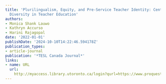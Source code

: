 ```yaml
---
title: 'Plurilingualism, Equity, and Pre-Service Teacher Identity: Centring [Linguistic]
  Diversity in Teacher Education'
authors:
- Monica Shank Lauwo
- Kathryn Accurso
- Harini Rajagopal
date: '2022-01-01'
publishDate: '2024-10-10T14:22:46.594178Z'
publication_types:
- article-journal
publication: '*TESL Canada Journal*'
links:
- name: URL
  url: 
    http://myaccess.library.utoronto.ca/login?qurl=https://www.proquest.com/docview/2699688577?accountid=14771&bdid=38382&_bd=bsaBN%2Fsn7PWmWWGuyg7xMLlORTI%3D
---
```

